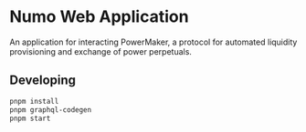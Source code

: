 # Numo Web Application

An application for interacting PowerMaker, a protocol for automated liquidity provisioning and exchange of power perpetuals. 

## Developing

```bash
pnpm install
pnpm graphql-codegen
pnpm start
```
